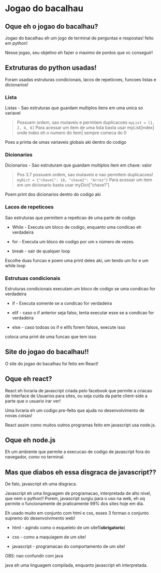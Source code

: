 # Jogao do bacalhau


## Oque eh o jogao do bacalhau?

Jogao do bacalhau eh um jogo de terminal de perguntas e respostas! feito em python!


Nesse jogao, seu objetivo eh fazer o maximo de pontos que vc conseguir!

## Extruturas do python usadas!

Foram usadas estruturas condicionais, lacos de repeticoes, funcoes listas e dicionarios!

### Lista
Listas - Sao estruturas que guardam multiplos itens em uma unica so variavel
> Possuem ordem, sao mutaveis e permitem duplicacoes
```myList = [1, 2, 4, 6]```
> Para acessar um item de uma lista basta usar myList[index] onde index eh o numero do item| sempre comeca do 0

Poes a printa de umas variaveis globais aki dentro do codigo

### Dicionarios

Dicionarios - Sao estruturam que guardam multiplos item em chave: valor
> Pos 3.7 possuem ordem, sao mutaveis e nao permitem duplicacoes!
>``` myDict = {"chave1": 10, "chave2": "Arroz"}```
> Para acessar um item em um dicionario basta usar myDict["chave1"]

Poem print dos dicionarios dentro do codigo aki

### Lacos de repeticoes

Sao estruturas que permitem a repeticao de uma parte de codigo

- While - Executa um bloco de codigo, enquanto uma condicao eh verdadeira
- for - Executa um bloco de codigo por um x número de vezes.

- break - sair de qualquer loop


Escolhe duas funcao e poem uma print deles aki, um tendo um for e um while loop

### Estrutuas condicionais

Estruturas condicionais executam um bloco de codigo se uma condicao for verdadeira

- if - Executa somente se a condicao for verdadeira

- elif - caso o if anterior seja falso, tenta executar esse se a condicao for verdadeira

- else - caso todoas os if e elifs forem falsos, execute isso

coloca uma print de uma funcao que tem isso


## Site do jogao do bacalhau!!

O site do jogao do bacalhau foi feito em React!

## Oque eh react?

React eh livraria de javascript criada pelo facebook que permite a criacao de Interface de Usuarios para sites, ou seja
cuida da parte client-side a parte que o usuario irar ver!

Uma livraria eh um codigo pre-feito que ajuda no desenvolvimento de novas coisas!


React assim como muitos outros programas feito em javascript usa node.js.

## Oque eh node.js

Eh um ambiente que permite a execucao de codigo de javascript fora do navegador, como no terminal.

## Mas que diabos eh essa disgraca de javascript??

De fato, javascript eh uma disgraca.

Javascript eh uma linguagem de programacao, interpretada de alto nivel, que nem o python!!
Porem, javascript surgiu para o uso na web, eh oq permite o funcionamente de praticamente 99% dos sites hoje em dia.

Eh usado muito em conjunto com html e css, esses 3 formao o conjunto supremo do desenvolvimento web!

- html - agindo como o esqueleto de um site1(**obrigatorio**)

- css - como a maquiagem de um site!

- javascript - programacao do comportamento de um site!

OBS: nao confundir com java

java eh uma linguagem compilada, enquanto javascript eh interpretada.


